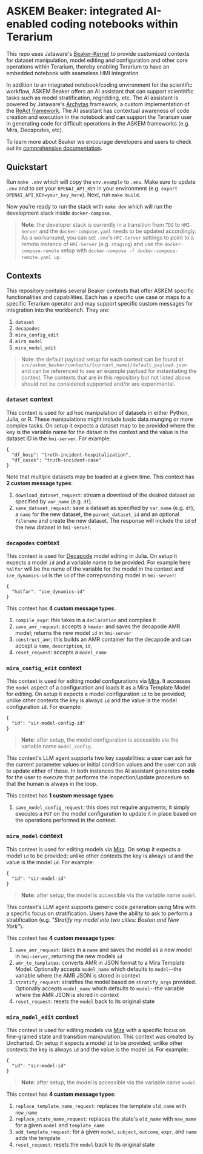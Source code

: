 # ASKEM Beaker: integrated AI-enabled coding notebooks within Terarium

This repo uses Jataware's [Beaker-Kernel](https://github.com/jataware/beaker-kernel) to provide customized contexts for dataset manipulation, model editing and configuration and other core operations within Terarium, thereby enabling Terarium to have an embedded notebook with seameless HMI integration.

In addition to an integrated notebook/coding environment for the scientific workflow, ASKEM Beaker offers an AI assistant that can support scientitific tasks such as model stratification, regridding, etc. The AI assistant is powered by Jataware's [Archytas](https://github.com/jataware/archytas) framework, a custom implementation of the [ReAct framework](https://react-lm.github.io/). The AI assistant has contextual awareness of code creation and execution in the notebook and can support the Terarium user in generating code for difficult operations in the ASKEM frameworks (e.g. Mira, Decapodes, etc).

To learn more about Beaker we encourage developers and users to check out its [comprehensive documentation](https://jataware.github.io/beaker-kernel/).

## Quickstart

Run `make .env` which will copy the `env.example` to `.env`. Make sure to update `.env` and to set your `OPENAI_API_KEY` in your environment (e.g. `export OPENAI_API_KEY=your_key_here`). Next, run `make build`.

Now you're ready to run the stack with `make dev` which will run the development stack inside `docker-compose`.

> **Note**: the developer stack is currently in a transition from `TDS` to `HMI-Server` and the `docker-compose.yaml` needs to be updated accordingly. As a workaround, you can set `.env`'s `HMI-Server` settings to point to a remote instance of `HMI-Server` (e.g. `staging`) and use the `docker-compose-remote` setup with `docker-compose -f docker-compose-remote.yaml up`.

## Contexts

This repository contains several Beaker contexts that offer ASKEM specific functionalities and capabilities. Each has a specific use case or maps to a specific Terarium operator and may support specific custom messages for integration into the workbench. They are:

1. `dataset`
2. `decapodes`
3. `mira_config_edit`
4. `mira_model`
5. `mira_model_edit`

> Note: the default payload setup for each context can be found at `src/askem_beaker/contexts/{context_name}/default_payload.json` and can be referenced to see an example payload for instantiating the context. The contexts that are in this repository but not listed above should not be considered supported and/or are experimental.

### `dataset` context

This context is used for ad hoc manipulation of datasets in either Python, Julia, or R. These manipulations might include basic data munging or more complex tasks. On setup it expects a dataset map to be provided where the key is the variable name for the dataet in the context and the value is the dataset ID in the `hmi-server`. For example:

```
{
  "df_hosp": "truth-incident-hospitalization",
  "df_cases": "truth-incident-case"
} 
```

Note that multiple datasets may be loaded at a given time. This context has **2 custom message types**:

1. `download_dataset_request`: stream a download of the desired dataset as specified by `var_name` (e.g. `df`).
2. `save_dataset_request`: save a dataset as specified by `var_name` (e.g. `df`), a `name` for the new dataset, the `parent_dataset_id` and an optional `filename` and create the new dataset. The response will include the `id` of the new dataset in `hmi-server`.


### `decapodes` context

This context is used for [Decapode](https://algebraicjulia.github.io/Decapodes.jl/dev/) model editing in Julia. On setup it expects a model `id` and a variable name to be provided. For example here `halfar` will be the name of the variable for the model in the context and `ice_dynamics-id` is the `id` of the correpsonding model in `hmi-server`:

```
{
  "halfar": "ice_dynamics-id"
}
```

This context has **4 custom message types**:

1. `compile_expr`: this takes in a `declaration` and compiles it
2. `save_amr_request`: accepts a `header` and saves the decapode AMR model; returns the new model `id` in `hmi-server`
3. `construct_amr`: this builds an AMR container for the decapode and can accept a `name`, `description`, `id`, 
4. `reset_request`: accepts a `model_name`

### `mira_config_edit` context

This context is used for editing model configurations via [Mira](https://github.com/gyorilab/mira). It accesses the `model` aspect of a configuration and loads it as a Mira Template Model for editing. On setup it expects a model configuration `id` to be provided; unlike other contexts the key is always `id` and the value is the model configuration `id`. For example:

```
{
  "id": "sir-model-config-id"
}
```

> **Note**: after setup, the model configuration is accessible via the variable name `model_config`.

This context's LLM agent supports two key capabilities: a user can ask for the current parameter values or initial condition values and the user can ask to update either of these. In both instances the AI assistant generates **code** for the user to execute that performs the inspection/update procedure so that the human is always in the loop.

This context has **1 custom message types**:

1. `save_model_config_request`: this does not require arguments; it simply executes a `PUT` on the model configuration to update it in place based on the operations performed in the context.


### `mira_model` context

This context is used for editing models via [Mira](https://github.com/gyorilab/mira). On setup it expects a model `id` to be provided; unlike other contexts the key is always `id` and the value is the model `id`. For example:

```
{
  "id": "sir-model-id"
}
```

> **Note**: after setup, the model is accessible via the variable name `model`.

This context's LLM agent supports generic code generation using Mira with a specific focus on stratification. Users have the ability to ask to perform a stratification (e.g. _"Stratify my model into two cities: Boston and New York"_).

This context has **4 custom message types**:

1. `save_amr_request`: takes in a `name` and saves the model as a new model in `hmi-server`, returning the new models `id`
2. `amr_to_templates`: converts AMR in JSON format to a Mira Template Model. Optionally accepts `model_name` which defaults to `model`--the variable where the AMR JSON is stored in context
3. `stratify_request`: stratifies the model based on `stratify_args` provided. Optionally accepts `model_name` which defaults to `model`--the variable where the AMR JSON is stored in context
4. `reset_request`: resets the `model` back to its original state


### `mira_model_edit` context

This context is used for editing models via [Mira](https://github.com/gyorilab/mira) with a specific focus on fine-grained state and transition manipulation. This context was created by Uncharted. On setup it expects a model `id` to be provided; unlike other contexts the key is always `id` and the value is the model `id`. For example:

```
{
  "id": "sir-model-id"
}
```

> **Note**: after setup, the model is accessible via the variable name `model`.

This context has **4 custom message types**:

1. `replace_template_name_request`: replaces the template `old_name` with `new_name`
2. `replace_state_name_request`: replaces the state's `old_name` with `new_name` for a given `model` and `template_name`
3. `add_template_request`: for a given `model`, `subject`, `outcome`, `expr`, and `name` adds the template
4. `reset_request`: resets the `model` back to its original state